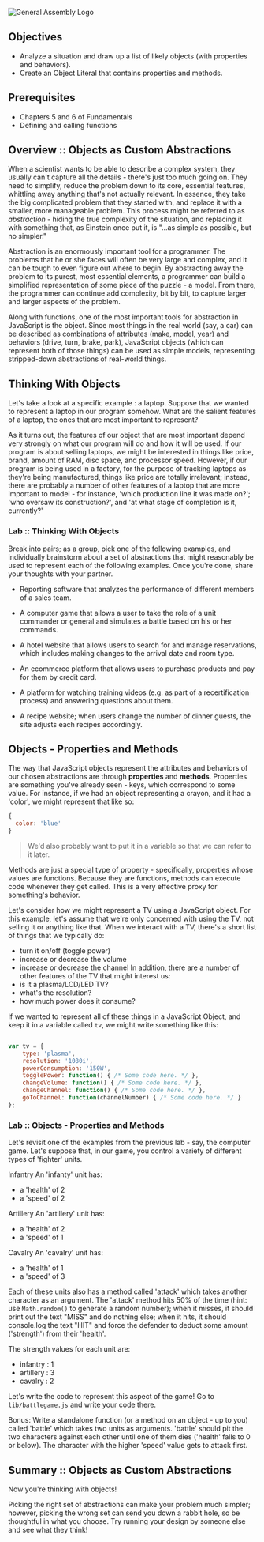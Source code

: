 ![General Assembly Logo](http://i.imgur.com/ke8USTq.png)

## Objectives
- Analyze a situation and draw up a list of likely objects (with properties and behaviors).
- Create an Object Literal that contains properties and methods.

## Prerequisites
- Chapters 5 and 6 of Fundamentals
- Defining and calling functions

## Overview :: Objects as Custom Abstractions

When a scientist wants to be able to describe a complex system, they usually can't capture all the details - there's just too much going on. They need to simplify, reduce the problem down to its core, essential features, whittling away anything that's not actually relevant. In essence, they take the big complicated problem that they started with, and replace it with a smaller, more manageable problem. This process might be referred to as _abstraction_ - hiding the true complexity of the situation, and replacing it with something that, as Einstein once put it, is "...as simple as possible, but no simpler."

Abstraction is an enormously important tool for a programmer. The problems that he or she faces will often be very large and complex, and it can be tough to even figure out where to begin. By abstracting away the problem to its purest, most essential elements, a programmer can build a simplified representation of some piece of the puzzle - a model. From there, the programmer can continue add complexity, bit by bit, to capture larger and larger aspects of the problem.

Along with functions, one of the most important tools for abstraction in JavaScript is the object. Since most things in the real world (say, a car) can be described as combinations of attributes (make, model, year) and behaviors (drive, turn, brake, park), JavaScript objects (which can represent both of those things) can be used as simple models, representing stripped-down abstractions of real-world things.

## Thinking With Objects

Let's take a look at a specific example : a laptop. Suppose that we wanted to represent a laptop in our program somehow. What are the salient features of a laptop, the ones that are most important to represent?

As it turns out, the features of our object that are most important depend very strongly on what our program will do and how it will be used. If our program is about selling laptops, we might be interested in things like price, brand, amount of RAM, disc space, and processor speed. However, if our program is being used in a factory, for the purpose of tracking laptops as they're being manufactured, things like price are totally irrelevant; instead, there are probably a number of other features of a laptop that are more important to model - for instance, 'which production line it was made on?'; 'who oversaw its construction?', and 'at what stage of completion is it, currently?'

### Lab :: Thinking With Objects

Break into pairs; as a group, pick one of the following examples, and individually brainstorm about a set of abstractions that might reasonably be used to represent each of the following examples. Once you're done, share your thoughts with your partner.

- Reporting software that analyzes the performance of different members of a sales team.

- A computer game that allows a user to take the role of a unit commander or general and simulates a battle based on his or her commands.

- A hotel website that allows users to search for and manage reservations, which includes making changes to the arrival date and room type.

- An ecommerce platform that allows users to purchase products and pay for them by credit card.

- A platform for watching training videos (e.g. as part of a recertification process) and answering questions about them.

- A recipe website; when users change the number of dinner guests, the site adjusts each recipes accordingly.


## Objects - Properties and Methods

The way that JavaScript objects represent the attributes and behaviors of our chosen abstractions are through **properties** and **methods**. Properties are something you've already seen - keys, which correspond to some value. For instance, if we had an object representing a crayon, and it had a 'color', we might represent that like so:

```javascript
{
  color: 'blue'
}
```
> We'd also probably want to put it in a variable so that we can refer to it later.

Methods are just a special type of property - specifically, properties whose values are functions. Because they are functions, methods can execute code whenever they get called. This is a very effective proxy for something's behavior.

Let's consider how we might represent a TV using a JavaScript object. For this example, let's assume that we're only concerned with using the TV, not selling it or anything like that. When we interact with a TV, there's a short list of things that we typically do:
- turn it on/off (toggle power)
- increase or decrease the volume
- increase or decrease the channel
In addition, there are a number of other features of the TV that might interest us:
- is it a plasma/LCD/LED TV?
- what's the resolution?
- how much power does it consume?

If we wanted to represent all of these things in a JavaScript Object, and keep it in a variable called `tv`, we might write something like this:

```javascript

var tv = {
    type: 'plasma',
    resolution: '1080i',
    powerConsumption: '150W',
    togglePower: function() { /* Some code here. */ },
    changeVolume: function() { /* Some code here. */ },
    changeChannel: function() { /* Some code here. */ },
    goToChannel: function(channelNumber) { /* Some code here. */ }
};

```

### Lab :: Objects - Properties and Methods

Let's revisit one of the examples from the previous lab - say, the computer game. Let's suppose that, in our game, you control a variety of different types of 'fighter' units.

Infantry
An 'infanty' unit has:
 - a 'health' of 2
 - a 'speed' of 2

Artillery
An 'artillery' unit has:
- a 'health' of 2
- a 'speed' of 1

Cavalry
An 'cavalry' unit has:
- a 'health' of 1
- a 'speed' of 3

Each of these units also has a method called 'attack' which takes another character as an argument. The 'attack' method hits 50% of the time (hint: use `Math.random()` to generate a random number); when it misses, it should print out the text "MISS" and do nothing else; when it hits, it should console.log the text "HIT" and force the defender to deduct some amount ('strength') from their 'health'.

The strength values for each unit are:
- infantry : 1
- artillery : 3
- cavalry : 2

Let's write the code to represent this aspect of the game! Go to `lib/battlegame.js` and write your code there.

Bonus:
Write a standalone function (or a method on an object - up to you) called 'battle' which takes two units as arguments. 'battle' should pit the two characters against each other until one of them dies ('health' falls to 0 or below). The character with the higher 'speed' value gets to attack first.

## Summary :: Objects as Custom Abstractions

Now you're thinking with objects!

Picking the right set of abstractions can make your problem much simpler; however, picking the wrong set can send you down a rabbit hole, so be thoughtful in what you choose. Try running your design by someone else and see what they think!

